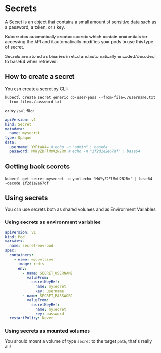 # Secrets

A Secret is an object that contains a small amount of sensitive data such as a password, a token, or a key.

Kubernetes automatically creates secrets which contain credentials for accessing the API and it automatically modifies your pods to use this type of secret.

Secrets are stored as binaries in etcd and automatically encoded/decoded to base64 when retrieved.

## How to create a secret

You can create a secret by CLI:

`kubectl create secret generic db-user-pass --from-file=./username.txt --from-file=./password.txt`

or by `yaml` file:

```yaml
apiVersion: v1
kind: Secret
metadata:
  name: mysecret
type: Opaque
data:
  username: YWRtaW4= # echo -n "admin" | base64
  password: MWYyZDFlMmU2N2Rm # echo -n "1f2d1e2e67df" | base64
```

## Getting back secrets

`kubectl get secret mysecret -o yaml`
`echo "MWYyZDFlMmU2N2Rm" | base64 --decode 1f2d1e2e67df`

## Using secrets

You can use secrets both as shared volumes and as Environment Variables

### Using secrets as environment variables

```yaml
apiVersion: v1
kind: Pod
metadata:
  name: secret-env-pod
spec:
  containers:
    - name: mycontainer
      image: redis
      env:
        - name: SECRET_USERNAME
          valueFrom:
            secretKeyRef:
              name: mysecret
              key: username
        - name: SECRET_PASSWORD
          valueFrom:
            secretKeyRef:
              name: mysecret
              key: password
  restartPolicy: Never
```

### Using secrets as mounted volumes

You should mount a volume of type `secret` to the target `path`, that's really all!


